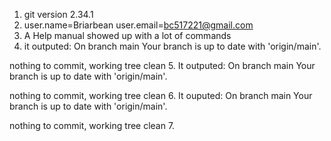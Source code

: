 1. git version 2.34.1
2. user.name=Briarbean
   user.email=bc517221@gmail.com
3. A Help manual showed up with a lot of commands
4. it outputed: On branch main
Your branch is up to date with 'origin/main'.

nothing to commit, working tree clean
5. It outputed: On branch main
Your branch is up to date with 'origin/main'.

nothing to commit, working tree clean
6. It ouputed: On branch main
Your branch is up to date with 'origin/main'.

nothing to commit, working tree clean
7. 